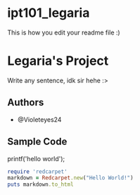 # ipt101_legaria
This is how you edit your readme file :)

# Legaria's Project
Write any sentence, idk sir hehe :>

## Authors
   - @Violeteyes24
  
## Sample Code

printf('hello world');

```ruby
require 'redcarpet'
markdown = Redcarpet.new("Hello World!")
puts markdown.to_html
```
